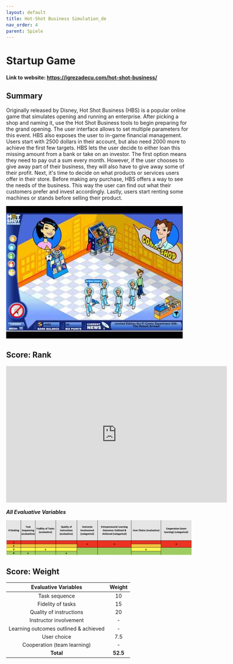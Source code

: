 ```yaml
---
layout: default
title: Hot-Shot Business Simulation_de
nav_order: 4
parent: Spiele
---
```


# Startup Game

#### Link to website: https://igrezadecu.com/hot-shot-business/

## Summary

Originally released by Disney, Hot Shot Business (HBS) is a popular online game that simulates opening and running an enterprise.
After picking a shop and naming it, use the Hot Shot Business tools to begin preparing for the grand opening. The user interface allows to set multiple parameters for this event.
HBS also exposes the user to in-game financial management. Users start with 2500 dollars in their account, but also need 2000 more to achieve the first few targets. HBS lets the user decide to either loan this missing amount from a bank or take on an investor. The first option means they need to pay out a sum every month. However, if the user chooses to give away part of their business, they will also have to give away some of their profit.
Next, it's time to decide on what products or services users offer in their store. Before making any purchase, HBS offers a way to see the needs of the business. This way the user can find out what their customers prefer and invest accordingly. Lastly, users start renting some machines or stands before selling their product.

![Image of Simbiz](../assets/HBS.jpg)

## Score: Rank

<iframe width="600" height="371" seamless frameborder="0" scrolling="no" src="https://docs.google.com/spreadsheets/d/e/2PACX-1vRQeSSNa-R2e3TA_gbRtNTG3-69Q0TsvFACQQct_vCGbwvci6NYCB5iWdA0Nlzw5RUHCZdxqINldR5G/pubchart?oid=1411411022&amp;format=interactive"></iframe>

**_All Evaluative Variables_**

![Image of bizebee](../assets/hbsscore.png)

## Score: Weight

|         Evaluative Variables          |  Weight  |
| :-----------------------------------: | :------: |
|             Task sequence             |    10    |
|           Fidelity of tasks           |    15    |
|        Quality of instructions        |    20    |
|        Instructor involvement         |    -     |
| Learning outcomes outlined & achieved |    -     |
|              User choice              |   7.5    |
|      Cooperation (team learning)      |    -     |
|               **Total**               | **52.5** |
